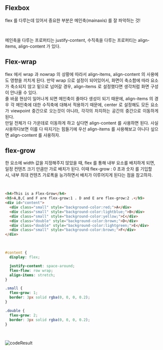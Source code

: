 ## Flexbox

<p>flex 를 다루는데 있어서 중요한 부분은 메인축(mainaxis) 를 잘 파악하는 것!</p><br />
<p>메인축을 다루는 프로퍼티는 justify-content, 수직축을 다루는 프로퍼티는 align-items, align-content 가 있다.</p>

## Flex-wrap

<p align="justify">
flex 에서 wrap 과 nowrap 의 상황에 따라서 align-items, align-content 의 사용에도 영향을 끼치게 된다. 만약 wrap 으로 설정이 되어있어서, 화면이 축소함에 따라 요소가 축소되지 않고 밑으로 넘어갈 경우, align-items 로 설정했다면 생각처럼 화면 구성이 안나올 수 있다. <br>
줄 바꿈 현상이 일어나게 되면 메인축이 줄마다 생성이 되기 때문에, align-items 의 경우 각 메인축에 대한 수직축에 대해서 적용하기 때문에, center 로 설정해도 모든 요소가 viewpoint 중간으로 오는것이 아니라, 각각의 차지하는 공간의 중간으로 이동하게 된다. <br>
만일 전체가 다 가운데로 이동하게 하고 싶다면 align-content 를 사용하면 된다. 사실 사용하다보면 이를 다 따지기는 힘들기에 우선 align-items 를 사용해보고 아니다 싶으면 align-content 를 사용하자.
</p>

## flex-grow

<p>한 요소에 width 값을 지정해주지 않았을 때, flex 를 통해 내부 요소를 배치하게 되면, 일정 컨텐츠 크기 만큼만 가로 배치가 된다. 이때 flex-grow : 0 초과 숫자 를 기입할 시, 내부 최대 컨텐츠 가로폭을 능가하면서 배치가 이루어지게 된다는 점을 참고하자.</p>
<br />

```html
<h4>This is a Flex-Grow</h4>
<h5>A,B,C and F are flex-grow:1 . D and E are flex-grow:2 .</h5>
<div id="content">
  <div class="small" style="background-color:red;">A</div>
  <div class="small" style="background-color:lightblue;">B</div>
  <div class="small" style="background-color:yellow;">C</div>
  <div class="double" style="background-color:brown;">D</div>
  <div class="double" style="background-color:lightgreen;">E</div>
  <div class="small" style="background-color:brown;">F</div>
</div>
```

<br />

```css
#content {
  display: flex;

  justify-content: space-around;
  flex-flow: row wrap;
  align-items: stretch;
}

.small {
  flex-grow: 1;
  border: 3px solid rgba(0, 0, 0, 0.2);
}

.double {
  flex-grow: 2;
  border: 3px solid rgba(0, 0, 0, 0.2);
}
```

<br />

![codeResult]("./images/flex-grow-1")
